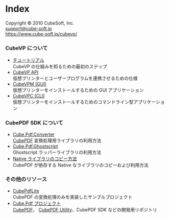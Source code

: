 Index
====

Copyright © 2010 CubeSoft, Inc.  
support@cube-soft.jp  
https://www.cube-soft.jp/cubevp/

### CubeVP について

* [チュートリアル](https://docs.cube-soft.jp/entry/cubevp/tutorial)  
  CubeVP の仕組みを知るための最初のステップ
* [CubeVP API](https://docs.cube-soft.jp/entry/cubevp/api)  
  仮想プリンターとユーザープログラムを連携させるための仕様
* [CubeVPM (GUI)](https://docs.cube-soft.jp/entry/cubevp/gui)  
  仮想プリンターをインストールするための GUI アプリケーション
* [CubeVPC (CLI)](hhttps://docs.cube-soft.jp/entry/cubevp/cli)  
  仮想プリンターをインストールするためのコマンドライン型アプリケーション

### CubePDF SDK について

* [Cube.Pdf.Converter](https://docs.cube-soft.jp/entry/cubevp/sdk/converter)  
  [CubePDF](https://www.cube-soft.jp/cubepdf/) 変換処理用ライブラリの利用方法
* [Cube.Pdf.Ghostscript](https://docs.cube-soft.jp/entry/cubevp/sdk/ghostscript)  
  Ghostscript ラッパーライブラリの利用方法
* [Native ライブラリのコピー方法](https://docs.cube-soft.jp/entry/cubevp/sdk/how-to-copy)  
  CubePDF が依存する Native なライブラリのコピーおよび利用方法

### その他のリソース

* [CubePdfLite](https://github.com/cube-soft/Cube.Vp.Docs/tree/master/Examples/CubePdfLite)  
  CubePDF の変換処理のみを実装したサンプルプロジェクト
* [Cube.Pdf プロジェクト](https://github.com/cube-soft/Cube.Pdf)  
  [CubePDF](https://www.cube-soft.jp/cubepdf/)、
  [CubePDF Utility](https://www.cube-soft.jp/cubepdfutility/)、CubePDF SDK などの開発用リポジトリ

